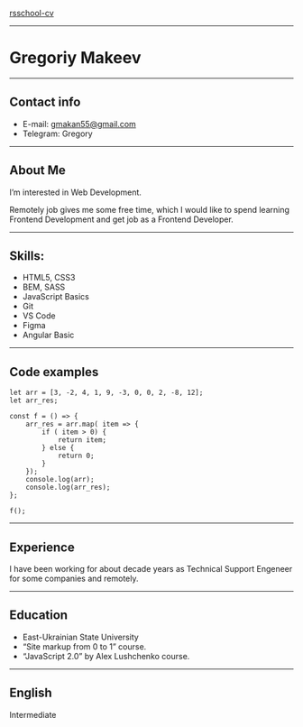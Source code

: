 [rsschool-cv](https://gmakeev.github.io/rsschool-cv/)


---------------------------------------------------------------

# Gregoriy Makeev

---------------------------------------------------------------
## Contact info

+ E-mail: gmakan55@gmail.com
+ Telegram: Gregory

---------------------------------------------------------------

## About Me

I’m interested in Web Development.


Remotely job gives me some free time, which I would like to spend learning Frontend Development
and get job as a Frontend Developer.

---------------------------------------------------------------

## Skills:

* HTML5, CSS3
* BEM, SASS
* JavaScript Basics
* Git
* VS Code
* Figma
* Angular Basic

---------------------------------------------------------------

## Code examples

```
let arr = [3, -2, 4, 1, 9, -3, 0, 0, 2, -8, 12];
let arr_res;

const f = () => {
    arr_res = arr.map( item => {
        if ( item > 0) {
            return item;
        } else {
            return 0;
        }
    });
    console.log(arr);
    console.log(arr_res);
};

f();
```

---------------------------------------------------------------

## Experience

I have been working for about decade years as Technical Support Engeneer for some companies 
and remotely.

---------------------------------------------------------------

## Education

+ East-Ukrainian State University
+ “Site markup from 0 to 1” course.
+ “JavaScript 2.0” by Alex Lushchenko course.


---------------------------------------------------------------

## English

Intermediate
